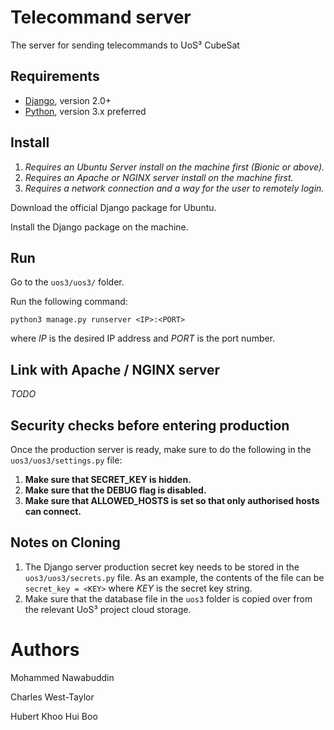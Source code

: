 # Telecommand server
The server for sending telecommands to UoS³ CubeSat

## Requirements
+ [Django](https://www.djangoproject.com/), version 2.0+
+ [Python](https://www.python.org/), version 3.x preferred

## Install
1. _Requires an Ubuntu Server install on the machine first (Bionic or above)._
2. _Requires an Apache or NGINX server install on the machine first._
3. _Requires a network connection and a way for the user to remotely login._

Download the official Django package for Ubuntu.

Install the Django package on the machine.

## Run
Go to the `uos3/uos3/` folder.

Run the following command:

`python3 manage.py runserver <IP>:<PORT>`

where _IP_ is the desired IP address and _PORT_ is the port number.

## Link with Apache / NGINX server
_TODO_

## Security checks before entering production
Once the production server is ready, make sure to do the following in the `uos3/uos3/settings.py` file:
1. **Make sure that SECRET_KEY is hidden.**
2. **Make sure that the DEBUG flag is disabled.**
3. **Make sure that ALLOWED_HOSTS is set so that only authorised hosts can connect.**

## Notes on Cloning
1. The Django server production secret key needs to be stored in the `uos3/uos3/secrets.py` file. As an example, the contents of the file can be `secret_key = <KEY>` where _KEY_ is the secret key string.
2. Make sure that the database file in the `uos3` folder is copied over from the relevant UoS³ project cloud storage.

# Authors

Mohammed Nawabuddin

Charles West-Taylor

Hubert Khoo Hui Boo

